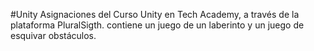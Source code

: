 #Unity
Asignaciones del Curso Unity en Tech Academy, a través de la plataforma PluralSigth.
contiene un juego de un laberinto y un juego de esquivar obstáculos. 
